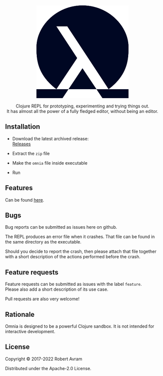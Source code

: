 <p style="text-align: center">
<img src="docs/images/omnia-logo.png" width="300" alt="omnia_logo">
</p>

<p style="text-align: center">
Clojure REPL for prototyping, experimenting and trying things out. <br />
It has almost all the power of a fully fledged editor, without being an editor.
</p>

## Installation

* Download the latest archived release: <br />
  [Releases](https://github.com/AvramRobert/omnia/releases)

* Extract the `zip` file

* Make the `omnia` file inside executable

* Run

## Features

Can be found [here](docs/features.md).

## Bugs

Bug reports can be submitted as issues here on github.

The REPL produces an error file when it crashes. 
That file can be found in the same directory as the executable.

Should you decide to report the crash, then please attach that file together with a short description
of the actions performed before the crash.

## Feature requests

Feature requests can be submitted as issues with the label `feature`. <br />
Please also add a short description of its use case.

Pull requests are also very welcome!

## Rationale

Omnia is designed to be a powerful Clojure sandbox. It is not intended for interactive development.

## License

Copyright © 2017-2022 Robert Avram

Distributed under the Apache-2.0 License.
